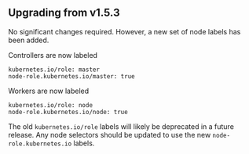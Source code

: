 ## Upgrading from v1.5.3

No significant changes required. However, a new set of node labels has been added.

Controllers are now labeled
```
kubernetes.io/role: master
node-role.kubernetes.io/master: true
```

Workers are now labeled
```
kubernetes.io/role: node
node-role.kubernetes.io/node: true
```

The old `kubernetes.io/role` labels will likely be deprecated in a future release. Any node selectors should be updated to use the new `node-role.kubernetes.io` labels.
